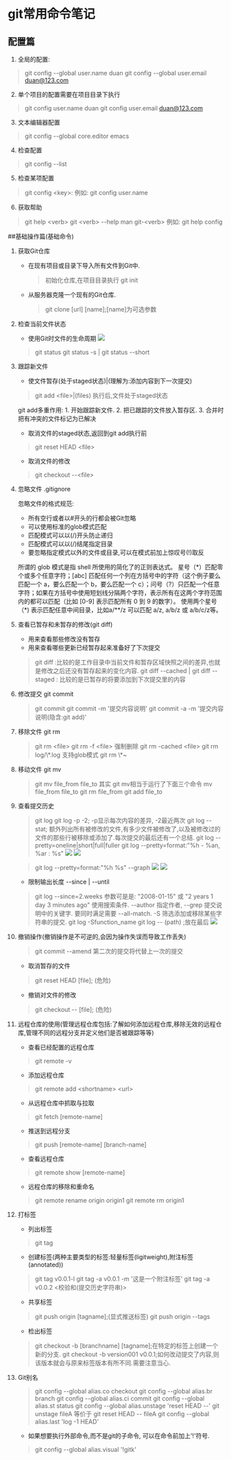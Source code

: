 # git常用命令笔记

## 配置篇

1. 全局的配置:
>git config --global user.name duan
>git config --global user.email duan@123.com

2. 单个项目的配置需要在项目目录下执行
>git config user.name duan
>git config user.email duan@123.com

3. 文本编辑器配置
>git config --global core.editor emacs

4. 检查配置
>git config --list

5. 检查某项配置
>git config \<key>:
>例如:
>git config user.name


6. 获取帮助
>git help \<verb>
>git \<verb> --help
>man git-\<verb>
>例如:
>git help config


##基础操作篇(基础命令) 
1. 获取Git仓库
    * 在现有项目或目录下导入所有文件到Git中.

        >初始化仓库,在项目目录执行
        >git init
        
    * 从服务器克隆一个现有的Git仓库.

        >git clone [url] [name];[name]为可选参数

2. 检查当前文件状态
    * 使用Git时文件的生命周期
![](media/14881811937475/14881897567545.jpg)

    >git status
    >git status -s | git status --short
    
3. 跟踪新文件
    * 使文件暂存(处于staged状态)|(理解为:添加内容到下一次提交)
    
    >git add \<file>|(files) 执行后,文件处于staged状态
    
    git add多重作用:
        1. 开始跟踪新文件.
        2. 把已跟踪的文件放入暂存区.
        3. 合并时把有冲突的文件标记为已解决
    
    
    
    * 取消文件的staged状态,返回到git add执行前
    
    >git reset HEAD \<file>
    
    * 取消文件的修改
    
    >git checkout --\<file>
    
4. 忽略文件 .gitignore

    忽略文件的格式规范:

    + 所有空行或者以#开头的行都会被Git忽略
    + 可以使用标准的glob模式匹配
    + 匹配模式可以以(/)开头防止递归
    + 匹配模式可以以(/)结尾指定目录
    + 要忽略指定模式以外的文件或目录,可以在模式前加上惊叹号(!)取反
    
    <p>所谓的 glob 模式是指 shell 所使用的简化了的正则表达式。 星号（*）匹配零个或多个任意字符；[abc] 匹配任何一个列在方括号中的字符（这个例子要么匹配一个 a，要么匹配一个 b，要么匹配一个 c）；问号（?）只匹配一个任意字符；如果在方括号中使用短划线分隔两个字符，表示所有在这两个字符范围内的都可以匹配（比如 [0-9] 表示匹配所有 0 到 9 的数字）。 使用两个星号（*) 表示匹配任意中间目录，比如a/**/z 可以匹配 a/z, a/b/z 或 a/b/c/z等。</p>


5. 查看已暂存和未暂存的修改(git diff)

    * 用来查看那些修改没有暂存
    * 用来查看哪些更新已经暂存起来准备好了下次提交

    >git diff :比较的是工作目录中当前文件和暂存区域快照之间的差异,也就是修改之后还没有暂存起来的变化内容.
    >git diff --cached | git diff --staged : 比较的是已暂存的将要添加到下次提交里的内容
    
6. 修改提交 git commit

    >git commit 
    >git commit -m '提交内容说明'
    >git commit -a -m '提交内容说明(隐含:git add)'
    
7. 移除文件 git rm
    
    >git rm \<file> 
    >git rm -f \<file> 强制删除
    >git rm -cached \<file>
    >git rm log/\\\*.log     支持glob模式
    >git rm \\\*~
    
8. 移动文件 git mv

    >git mv file_from file_to
    >其实 git mv相当于运行了下面三个命令
    >mv file_from file_to
    >git rm file_from
    >git add file_to
    
9. 查看提交历史
    
    >git log
    >git log -p -2; -p显示每次内容的差异, -2最近两次
    >git log --stat; 额外列出所有被修改的文件,有多少文件被修改了,以及被修改过的文件的那些行被移除或添加了.每次提交的最后还有一个总结.
    >git log --pretty=oneline|short|full|fuller
    >git log --pretty=format:"%h - %an, %ar : %s"
    ![](media/14881811937475/14889543102789.jpg)
![](media/14881811937475/14889543324964.jpg)

    >git log --pretty=format:"%h %s" --graph
    ![](media/14881811937475/14889576513026.jpg)
![](media/14881811937475/14889576865834.jpg)

    * 限制输出长度 --since | --until
    
    > git log --since=2.weeks
    >参数可是是: "2008-01-15" 或 "2 years 1 day 3 minutes ago"
    >使用搜索条件. --author 指定作者, --grep 提交说明中的关键字. 要同时满足需要 --all-match. -S 筛选添加或移除某些字符串的提交.
    >git log -Sfunction_name
    >git log -- (path) ;放在最后
    ![](media/14881811937475/14889592967519.jpg)


10. 撤销操作(撤销操作是不可逆的,会因为操作失误而导致工作丢失)

    > git commit --amend 第二次的提交将代替上一次的提交

    * 取消暂存的文件
    
    > git reset HEAD [file]; (危险)
    
    * 撤销对文件的修改
    
    > git checkout -- [file]; (危险)
    
11. 远程仓库的使用(管理远程仓库包括:了解如何添加远程仓库,移除无效的远程仓库,管理不同的远程分支并定义他们是否被跟踪等等)

    * 查看已经配置的远程仓库
    
    > git remote -v
    
    * 添加远程仓库
    
    > git remote add \<shortname> \<url>
    
    * 从远程仓库中抓取与拉取
    
    > git fetch [remote-name]
    
    * 推送到远程分支
    
    > git push [remote-name] [branch-name]
    
    * 查看远程仓库
    
    > git remote show [remote-name]
    
    * 远程仓库的移除和重命名
    
    > git remote rename origin origin1
    > git remote rm origin1
    
12. 打标签

    * 列出标签
    
    > git tag 
    
    * 创建标签(两种主要类型的标签:轻量标签(ligitweight),附注标签(annotated))
    
    > git tag v0.0.1-l
    > git tag -a v0.0.1 -m '这是一个附注标签'
    > git tag -a v0.0.2 \<校验和(提交历史字符串)>
    
    * 共享标签
    
    > git push origin [tagname];(显式推送标签)
    > git push origin --tags
    
    * 检出标签
    
    > git checkout -b [branchname] [tagname];在特定的标签上创建一个新的分支.
    > git checkout -b version001 v0.0.1;如何改动提交了内容,则该版本就会与原来标签版本有所不同.需要注意当心.
    
13. Git别名

    > git config --global alias.co checkout
    > git config --global alias.br branch
    > git config --global alias.ci commit
    > git config --global alias.st status
    > git config --global alias.unstage 'reset HEAD --'
    >git unstage fileA 等价于 git reset HEAD -- fileA
    > git config --global alias.last 'log -1 HEAD'
    
    * 如果想要执行外部命令,而不是git的子命令, 可以在命令前加上'!'符号.
    
    > git config --global alias.visual '!gitk'
    
    
    
    
    
    
    
    
    
    
    
    
    
    

    
        


